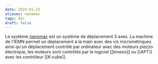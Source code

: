 ```yaml
---
date: 2024-01-23
aliases: nanomax
tags: doc
draft: false
---
```


Le système [nanomax](https://www.thorlabs.com/newgrouppage9.cfm?objectgroup_id=2386) est un système de déplacement 3 axes.
La machine de l'IEMN permet un déplacement à la main avec des vis micrométriques ainsi qu'un déplacement contrôlé par ordinateur avec des moteurs piezzo électrique, les moteurs sont contrôlés par le logiciel [[kinesis]] ou [[APT]] avec les contrôleur [[K-cube]].

